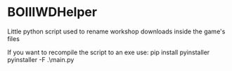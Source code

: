 # BOIIIWDHelper
Little python script used to rename workshop downloads inside the game's files

If you want to recompile the script to an exe use:
pip install pyinstaller 
pyinstaller -F .\main.py
